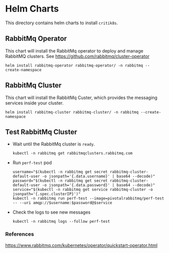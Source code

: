 # Helm Charts

This directory contains helm charts to install `critik8s`.

## RabbitMq Operator

This chart will install the RabbitMq operator to deploy and manage RabbitMQ clusters. See https://github.com/rabbitmq/cluster-operator

  ```
  helm install rabbitmq-operator rabbitmq-operator/ -n rabbitmq --create-namespace
  ```

## RabbitMq Cluster

This chart will install the RabbitMq Custer, which provides the messaging services inside your cluster.

  ```
  helm install rabbitmq-cluster rabbitmq-cluster/ -n rabbitmq --create-namespace
  ```

## Test RabbitMq Cluster

- Wait until the RabbitMq cluster is `ready`.

  ```
  kubectl -n rabbitmq get rabbitmqclusters.rabbitmq.com
  ```

- Run `perf-test` pod

    ```
    username="$(kubectl -n rabbitmq get secret rabbitmq-cluster-default-user -o jsonpath='{.data.username}' | base64 --decode)"
    password="$(kubectl -n rabbitmq get secret rabbitmq-cluster-default-user -o jsonpath='{.data.password}' | base64 --decode)"
    service="$(kubectl -n rabbitmq get service rabbitmq-cluster -o jsonpath='{.spec.clusterIP}')"
    kubectl -n rabbitmq run perf-test --image=pivotalrabbitmq/perf-test -- --uri amqp://$username:$password@$service
    ```

- Check the logs to see new messages

    ```
    kubectl -n rabbitmq logs --follow perf-test
    ```

### References

https://www.rabbitmq.com/kubernetes/operator/quickstart-operator.html
